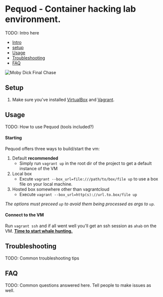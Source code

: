 # Pequod - Container hacking lab environment.
TODO: Intro here

* [Intro](#pequod)
* [setup](#setup)
* [Usage](#usage)
* [Troubleshooting](#troubleshooting)
* [FAQ](#faq)

![Moby Dick Final Chase](https://upload.wikimedia.org/wikipedia/commons/8/8b/Moby_Dick_final_chase.jpg)

## Setup
1. Make sure you've installed [VirtualBox](https://www.virtualbox.org/wiki/Downloads) and [Vagrant](https://www.vagrantup.com/).

## Usage
TODO: How to use Pequod (tools included?)
#### Starting
Pequod offers three ways to build/start the vm:

1. Default **recommended**
    * Simply run `vagrant up` in the root dir of the project to get a default instance of the VM
2. Local box
    * Excute `vagrant --box_url=file:///path/to/box/file up` to use a box file on your local machine.
3. Hosted box somewhere other than vagrantcloud
    * Execute `vagrant --box_url=http(s)://url.to.box/file up`
  
*The options must preceed `up` to avoid them being processed as args to `up`.*

#### Connect to the VM
Run `vagrant ssh` and if all went well you'll get an ssh session as `ahab` on the VM. **[Time to start whale hunting.](#targets)**

## Troubleshooting
TODO: Common troubleshooting tips

## FAQ
TODO: Common questions answered here. Tell people to make issues as well.
